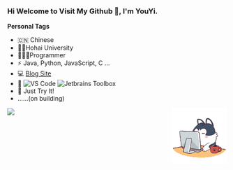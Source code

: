 ### Hi Welcome to Visit My Github 👋, I'm YouYi.



**Personal Tags**

- 🇨🇳 Chinese
- 🧑‍🎓Hohai University
- 🧑🏻‍💻Programmer
- ⚡  Java, Python, JavaScript, C ...
- :computer: [Blog Site](https://www.codejuzi.icu)
- 📜 ![VS Code](http://img.shields.io/badge/-VS%20Code-007ACC?style=flat-square&logo=visual-studio-code&logoColor=ffffff) ![Jetbrains Toolbox](https://img.shields.io/badge/Jetbrains-Toolbox-007ACC?style=flat-square&logo=intellij-idea&logoColor=ffffff)
- 💪 Just Try It!
- ......(on building)

<img align="left" height="137px" src="https://github-readme-stats.vercel.app/api?username=yoyocraft&count_private=true&hide&hide_title=true&hide_border=true&show_icons=true&line_height=21&bg_color=0,EC6C6C,FFD479,FFFC79,73FA79&theme=graywhite&locale=cn" />



<div align="right">
<img src=assets/angry.gif/>
</div>


